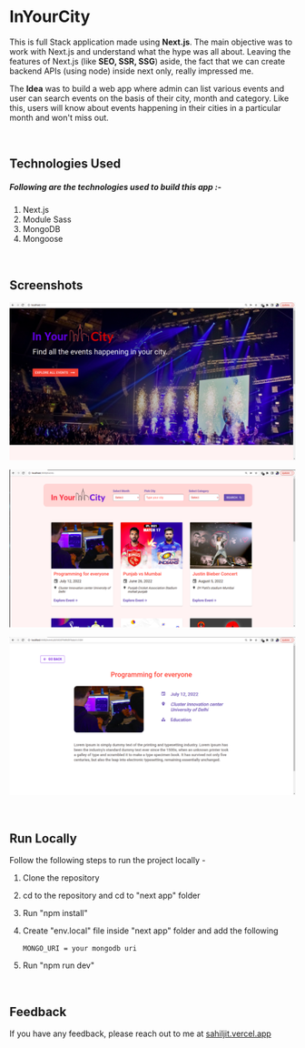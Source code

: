 # InYourCity

This is full Stack application made using **Next.js**. The main objective was to work with Next.js and understand what the hype was all about. Leaving the features of Next.js (like **SEO, SSR, SSG**) aside, the fact that we can create backend APIs (using node) inside next only, really impressed me.

The **Idea** was to build a web app where admin can list various events and user can search events on the basis of their city, month and category. Like this, users will know about events happening in their cities in a particular month and won't miss out.

<br/>

## Technologies Used

##### Following are the technologies used to build this app :-

1. Next.js
2. Module Sass
3. MongoDB
4. Mongoose

<br/>

## Screenshots

![App Screenshot](/screenshots/ss-1.png)
<br/>

![App Screenshot](/screenshots/ss-2.png)
<br/>

![App Screenshot](/screenshots/ss-3.png)
<br/>

<br/>

## Run Locally

Follow the following steps to run the project locally -

1. Clone the repository
2. cd to the repository and cd to "next app" folder
3. Run "npm install"
4. Create "env.local" file inside "next app" folder and add the following

   ```
   MONGO_URI = your mongodb uri
   ```

5. Run "npm run dev"

<br/>

## Feedback

If you have any feedback, please reach out to me at [sahiljit.vercel.app](https://sahiljit.vercel.app/)
